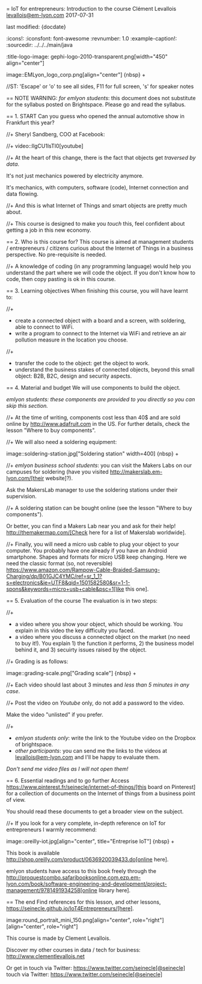 = IoT for entrepreneurs: Introduction to the course
Clément Levallois <levallois@em-lyon.com>
2017-07-31

last modified: {docdate}

:icons!:
:iconsfont:   font-awesome
:revnumber: 1.0
:example-caption!:
:sourcedir: ../../../main/java

:title-logo-image: gephi-logo-2010-transparent.png[width="450" align="center"]

image::EMLyon_logo_corp.png[align="center"]
{nbsp} +

//ST: 'Escape' or 'o' to see all sides, F11 for full screen, 's' for speaker notes

== NOTE
WARNING: *for emlyon students*: this document does not substitute for the syllabus posted on Brightspace. Please go and read the syllabus.

== 1. START
Can you guess who opened the annual automotive show in Frankfurt this year?

//+
Sheryl Sandberg, COO at Facebook:

//+
video::llgCU1lsTI0[youtube]

//+
At the heart of this change, there is the fact that objects get *traversed by data*.

It's not just mechanics powered by electricity anymore.

It's mechanics, with computers, software (code), Internet connection and data flowing.

//+
And this is what Internet of Things and smart objects are pretty much about.

//+
This course is designed to make you *touch* this, feel confident about getting a job in this new economy.


== 2. Who is this course for?
This course is aimed at management students / entrepreneurs / citizens curious about the Internet of Things in a business perspective.
No pre-requisite is needed.

//+
A knowledge of coding (in any programming language) would help you understand the part where we will code the object.
If you don't know how to code, then copy pasting is ok in this course.


== 3. Learning objectives
When finishing this course, you will have learnt to:

//+
- create a connected object with a board and a screen, with soldering, able to connect to WiFi.
- write a program to connect to the Internet via WiFi and retrieve an air pollution measure in the location you choose.

//+
- transfer the code to the object: get the object to work.
- understand the business stakes of connected objects, beyond this small object: B2B, B2C, design and security aspects.

== 4. Material and budget
We will use components to build the object.

*emlyon students: these components are provided to you directly so you can skip this section.*

//+
At the time of writing, components cost less than 40$ and are sold online by http://www.adafruit.com in the US.
For further details, check the lesson "Where to buy components".

//+
We will also need a soldering equipment:

image::soldering-station.jpg["Soldering station" width=400]
{nbsp} +


//+
*emlyon business school students*: you can visit the Makers Labs on our campuses for soldering (have you visited http://makerslab.em-lyon.com/[their website]?).

Ask the MakersLab manager to use the soldering stations under their supervision.

//+
A soldering station can be bought online (see the lesson "Where to buy components").

Or better, you can find a Makers Lab near you and ask for their help! http://themakermap.com/[Check here for a list of Makerslab worldwide].

//+
Finally, you will need a micro usb cable to plug your object to your computer. You probably have one already if you have an Android smartphone. Shapes and formats for micro USB keep changing. Here we need the classic format (so, not reversible) https://www.amazon.com/Rampow-Cable-Braided-Samsung-Charging/dp/B01GJC4YMC/ref=sr_1_1?s=electronics&ie=UTF8&qid=1501582580&sr=1-1-spons&keywords=micro+usb+cable&psc=1[like this one].

== 5. Evaluation of the course
The evaluation is in two steps:

//+
- a video where you show your object, which should be working.
You explain in this video the key difficulty you faced.
- a video where you discuss a connected object on the market (no need to buy it!). You explain 1) the function it performs, 2) the business model behind it, and 3) secuirty issues raised by the object.

//+
Grading is as follows:

image::grading-scale.png["Grading scale"]
{nbsp} +


//+
Each video should last about 3 minutes and *less than 5 minutes in any case*.


//+
Post the video on *Youtube* only, do not add a password to the video.

Make the video "unlisted" if you prefer.

//+
- *emlyon students only*: write the link to the Youtube video on the Dropbox of brightspace.
- *other participants*: you can send me the links to the videos at levallois@em-lyon.com and I'll be happy to evaluate them.

*Don't send me video files as I will not open them!*


== 6. Essential readings and to go further
Access https://www.pinterest.fr/seinecle/internet-of-things/[this board on Pinterest] for a collection of documents on the Internet of things from a business point of view.

You should read these documents to get a broader view on the subject.

//+
If you look for a very complete, in-depth reference on IoT for entrepreneurs I warmly recommend:

image::oreilly-iot.jpg[align="center", title="Entreprise IoT"]
{nbsp} +

This book is available http://shop.oreilly.com/product/0636920039433.do[online here].

emlyon students have access to this book freely through the http://proquestcombo.safaribooksonline.com.ezp.em-lyon.com/book/software-engineering-and-development/project-management/9781491934258[online library here].

== The end
Find references for this lesson, and other lessons, https://seinecle.github.io/IoT4Entrepreneurs/[here].

image:round_portrait_mini_150.png[align="center", role="right"][align="center", role="right"]

This course is made by Clement Levallois.

Discover my other courses in data / tech for business: http://www.clementlevallois.net

Or get in touch via Twitter: https://www.twitter.com/seinecle[@seinecle]
touch via Twitter: https://www.twitter.com/seinecle[@seinecle]
